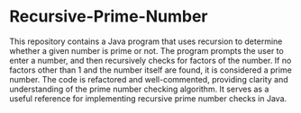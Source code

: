 # Recursive-Prime-Number

This repository contains a Java program that uses recursion to determine whether a given number is prime or not. The program prompts the user to enter a number, and then recursively checks for factors of the number. If no factors other than 1 and the number itself are found, it is considered a prime number. The code is refactored and well-commented, providing clarity and understanding of the prime number checking algorithm. It serves as a useful reference for implementing recursive prime number checks in Java.
